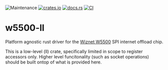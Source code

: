 ![Maintenance](https://img.shields.io/badge/maintenance-experimental-blue.svg)
[![crates.io](https://img.shields.io/crates/v/w5500-ll.svg)](https://crates.io/crates/w5500-ll)
[![docs.rs](https://docs.rs/w5500-ll/badge.svg)](https://docs.rs/w5500-ll/)
[![CI](https://github.com/newAM/w5500-ll-rs/workflows/CI/badge.svg)](https://github.com/newAM/w5500-ll-rs/actions)

# w5500-ll

Platform agnostic rust driver for the [Wiznet W5500] SPI internet offload
chip.

This is a low-level (ll) crate, specifically limited in scope to register
accessors only.
Higher level funcitonality (such as socket operations) should be built
ontop of what is provided here.

[Wiznet W5500]: https://www.wiznet.io/product-item/w5500/
